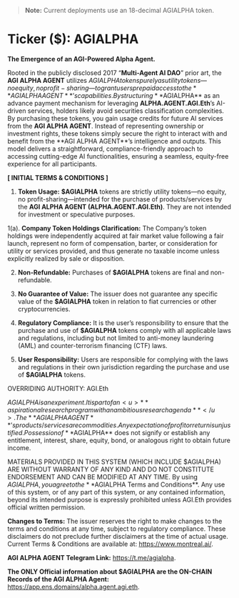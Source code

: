 > **Note:** Current deployments use an 18-decimal AGIALPHA token.

# Ticker ($): AGIALPHA

**The Emergence of an AGI-Powered Alpha Agent.**

Rooted in the publicly disclosed 2017 “**Multi-Agent AI DAO**” prior art, the **AGI ALPHA AGENT** utilizes $AGIALPHA tokens purely as utility tokens—no equity, no profit-sharing—to grant users prepaid access to the **AGI ALPHA AGENT**’s capabilities. By structuring **$AGIALPHA** as an advance payment mechanism for leveraging **ALPHA.AGENT.AGI.Eth**’s AI-driven services, holders likely avoid securities classification complexities. By purchasing these tokens, you gain usage credits for future AI services from the **AGI ALPHA AGENT**. Instead of representing ownership or investment rights, these tokens simply secure the right to interact with and benefit from the **AGI ALPHA AGENT\*\*’s intelligence and outputs. This model delivers a straightforward, compliance-friendly approach to accessing cutting-edge AI functionalities, ensuring a seamless, equity-free experience for all participants.

**[ INITIAL TERMS & CONDITIONS ]**

1. **Token Usage:** **$AGIALPHA** tokens are strictly utility tokens—no equity, no profit-sharing—intended for the purchase of products/services by the **AGI ALPHA AGENT (ALPHA.AGENT.AGI.Eth)**. They are not intended for investment or speculative purposes.

1(a). **Company Token Holdings Clarification:** The Company’s token holdings were independently acquired at fair market value following a fair launch, represent no form of compensation, barter, or consideration for utility or services provided, and thus generate no taxable income unless explicitly realized by sale or disposition.

2. **Non-Refundable:** Purchases of **$AGIALPHA** tokens are final and non-refundable.

3. **No Guarantee of Value:** The issuer does not guarantee any specific value of the **$AGIALPHA** token in relation to fiat currencies or other cryptocurrencies.

4. **Regulatory Compliance:** It is the user’s responsibility to ensure that the purchase and use of **$AGIALPHA** tokens comply with all applicable laws and regulations, including but not limited to anti-money laundering (AML) and counter-terrorism financing (CTF) laws.

5. **User Responsibility:** Users are responsible for complying with the laws and regulations in their own jurisdiction regarding the purchase and use of **$AGIALPHA** tokens.

OVERRIDING AUTHORITY: AGI.Eth

$AGIALPHA is an experiment. It is part of an <u>**aspirational research program with an ambitious research agenda**</u>. The **AGI ALPHA AGENT**’s products/services are commodities. Any expectation of profit or return is unjustified. Possession of **$AGIALPHA\*\* does not signify or establish any entitlement, interest, share, equity, bond, or analogous right to obtain future income.

MATERIALS PROVIDED IN THIS SYSTEM (WHICH INCLUDE $AGIALPHA) ARE WITHOUT WARRANTY OF ANY KIND AND DO NOT CONSTITUTE ENDORSEMENT AND CAN BE MODIFIED AT ANY TIME. By using $AGIALPHA, you agree to the **$AGIALPHA Terms and Conditions\*\*. Any use of this system, or of any part of this system, or any contained information, beyond its intended purpose is expressly prohibited unless AGI.Eth provides official written permission.

**Changes to Terms:** The issuer reserves the right to make changes to the terms and conditions at any time, subject to regulatory compliance. These disclaimers do not preclude further disclaimers at the time of actual usage. Current Terms & Conditions are available at: <https://www.montreal.ai/>.

**AGI ALPHA AGENT Telegram Link:** <https://t.me/agialpha>.

**The ONLY Official information about $AGIALPHA are the ON-CHAIN Records of the AGI ALPHA Agent:** <https://app.ens.domains/alpha.agent.agi.eth>.
